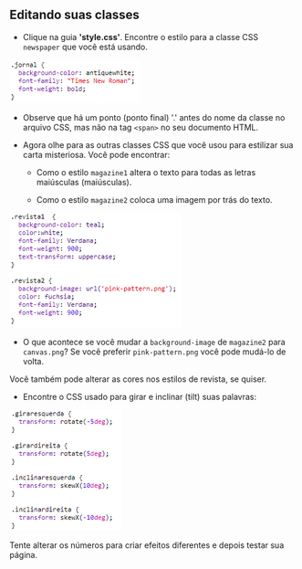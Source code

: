 ## Editando suas classes

+ Clique na guia **'style.css'**. Encontre o estilo para a classe CSS `newspaper` que você está usando.

![screenshot](images/letter-newspaper.png)

+ Observe que há um ponto (ponto final) '.' antes do nome da classe no arquivo CSS, mas não na tag `<span>` no seu documento HTML.

+ Agora olhe para as outras classes CSS que você usou para estilizar sua carta misteriosa. Você pode encontrar:
    
    + Como o estilo `magazine1` altera o texto para todas as letras maiúsculas (maiúsculas).
    
    + Como o estilo `magazine2` coloca uma imagem por trás do texto.

![screenshot](images/letter-magazines.png)

+ O que acontece se você mudar a `background-image` de `magazine2` para `canvas.png`? Se você preferir `pink-pattern.png` você pode mudá-lo de volta. 

Você também pode alterar as cores nos estilos de revista, se quiser.

+ Encontre o CSS usado para girar e inclinar (tilt) suas palavras:

![screenshot](images/letter-rotate-skew.png)

Tente alterar os números para criar efeitos diferentes e depois testar sua página.